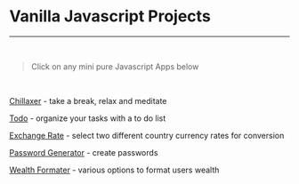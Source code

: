 # Vanilla Javascript Projects

---

&nbsp;

> Click on any mini pure Javascript Apps below

<p>&nbsp;</p>

<a href="https://sosana.github.io/vanillaJavaScript/chillaxer/" target="_blank">Chillaxer</a> - take a break, relax and meditate

<a href="https://sosana.github.io/vanillaJavaScript/toDo/" target="_blank">Todo</a> - organize your tasks with a to do list

<a href="https://sosana.github.io/vanillaJavaScript/exchangeRate/" target="_blank">Exchange Rate</a> - select two different country currency rates for conversion

<a href="https://sosana.github.io/vanillaJavaScript/passGen/" target="_blank">Password Generator</a> - create passwords

<a href="https://sosana.github.io/vanillaJavaScript/formatWealth/" target="_blank">Wealth Formater</a> - various options to format users wealth
